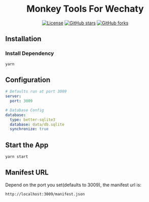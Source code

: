 <div align="center">

# Monkey Tools For Wechaty

[![License](https://img.shields.io/github/license/inf-monkeys/monkey-tools-wechaty)](http://www.apache.org/licenses/LICENSE-2.0)
[![GitHub stars](https://img.shields.io/github/stars/inf-monkeys/monkey-tools-wechaty?style=social&label=Star&maxAge=2592000)](https://github.com/inf-monkeys/monkey-tools-wechaty/stargazers)
[![GitHub forks](https://img.shields.io/github/forks/inf-monkeys/monkey-tools-wechaty?style=social&label=Fork&maxAge=2592000)](https://github.com/inf-monkeys/monkey-tools-wechaty)

</div>

## Installation

### Install Dependency

```sh
yarn
```

## Configuration

```yaml
# Defaults run at port 3009
server:
  port: 3009

# Database Config
database:
  type: better-sqlite3
  database: data/db.sqlite
  synchronize: true
```

## Start the App

```sh
yarn start
```

## Manifest URL

Depend on the port you set(defaults to 3009), the manifest url is:

```txt
http://localhost:3009/manifest.json
```
